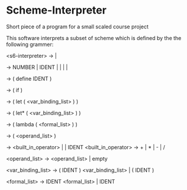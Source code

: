 # Scheme-Interpreter
Short piece of a program for a small scaled course project

This software interprets a subset of scheme which is defined by the the following grammer:

\<s6-interpreter\> -> <expr>
      | <define>
  
<expr> -> NUMBER
      | IDENT
      | <if>
      | <let>
      | <lambda>
      | <application>

<define> -> ( define IDENT <expr> )

<if> -> ( if <expr> <expr> <expr> )

<let> -> ( let ( <var_binding_list> ) <expr> )

<letstar> -> ( let* ( <var_binding_list> ) <expr> )

<lambda> -> ( lambda ( <formal_list> ) <expr> )

<application> -> ( <operator> <operand_list> )

<operator> -> <built_in_operator>
      | <lambda>
      | IDENT
<built_in_operator> -> + | * | - | /

<operand_list> -> <expr> <operand_list>
      | empty
      
<var_binding_list> -> ( IDENT <expr> ) <var_binding_list>
      | ( IDENT <expr> )
      
<formal_list> -> IDENT <formal_list>
      | IDENT
